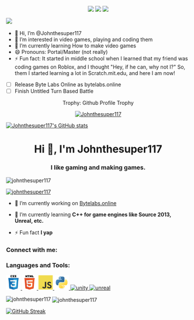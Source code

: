 <p align="center">
    <a href="https://github.com/python/cpython"><img src="https://img.shields.io/badge/Python-3.12-FF1493.svg"></a>
    <a href="https://scratch.mit.edu/users/radking_12/"><img src="https://img.shields.io/badge/radking__12-12?logo=Scratch&logoColor=yellow&label=Scratch&labelColor=grey&color=yellow"></a>
    <a href="https://steamcommunity.com/profiles/76561199811025523/"><img src="https://img.shields.io/badge/Johnthesuper117-1?logo=steam&logoColor=blue&label=Steam&labelColor=grey&color=blue"></a>
</p>

![](NamePlate.gif)

- 👋 Hi, I’m @Johnthesuper117
- 👀 I’m interested in video games, playing and coding them
- 🌱 I’m currently learning How to make video games
- 😄 Pronouns: Portal/Master (not really)
- ⚡ Fun fact: It started in middle school when I learned that my friend was coding games on Roblox, and I thought "Hey, if he can, why not I?" So, them I started learning a lot in Scratch.mit.edu, and here I am now!

- [ ] Release Byte Labs Online as bytelabs.online
- [ ] Finish Untitled Turn Based Battle

<div align="center">
    <summary>Trophy: Github Profile Trophy</summary>
</div>

<p align="center"> 
    <a href="https://github.com/ryo-ma/github-profile-trophy"><img src="https://github-profile-trophy.vercel.app/?username=Johnthesuper117&theme=matrix" alt="Johnthesuper117" /></a>
</p>

[![Johnthesuper117's GitHub stats](https://github-readme-stats.vercel.app/api?username=Johnthesuper117)](https://github.com/Johnthesuper117/github-readme-stats)

<h1 align="center">Hi 👋, I'm Johnthesuper117</h1>
<h3 align="center">I like gaming and making games.</h3>

<p align="left"> <img src="https://komarev.com/ghpvc/?username=johnthesuper117&label=Profile%20views&color=0e75b6&style=flat" alt="johnthesuper117" /> </p>

<p align="left"> <a href="https://github.com/ryo-ma/github-profile-trophy"><img src="https://github-profile-trophy.vercel.app/?username=johnthesuper117" alt="johnthesuper117" /></a> </p>

- 🔭 I’m currently working on [Bytelabs.online](https://github.com/Johnthesuper117/bytelabs.online)

- 🌱 I’m currently learning **C++ for game engines like Source 2013, Unreal, etc.**

- ⚡ Fun fact **I yap**

<h3 align="left">Connect with me:</h3>
<p align="left">
</p>

<h3 align="left">Languages and Tools:</h3>
<p align="left"> <a href="https://www.w3schools.com/css/" target="_blank" rel="noreferrer"> <img src="https://raw.githubusercontent.com/devicons/devicon/master/icons/css3/css3-original-wordmark.svg" alt="css3" width="40" height="40"/> </a> <a href="https://www.w3.org/html/" target="_blank" rel="noreferrer"> <img src="https://raw.githubusercontent.com/devicons/devicon/master/icons/html5/html5-original-wordmark.svg" alt="html5" width="40" height="40"/> </a> <a href="https://developer.mozilla.org/en-US/docs/Web/JavaScript" target="_blank" rel="noreferrer"> <img src="https://raw.githubusercontent.com/devicons/devicon/master/icons/javascript/javascript-original.svg" alt="javascript" width="40" height="40"/> </a> <a href="https://www.python.org" target="_blank" rel="noreferrer"> <img src="https://raw.githubusercontent.com/devicons/devicon/master/icons/python/python-original.svg" alt="python" width="40" height="40"/> </a> <a href="https://unity.com/" target="_blank" rel="noreferrer"> <img src="https://www.vectorlogo.zone/logos/unity3d/unity3d-icon.svg" alt="unity" width="40" height="40"/> </a> <a href="https://unrealengine.com/" target="_blank" rel="noreferrer"> <img src="https://raw.githubusercontent.com/kenangundogan/fontisto/036b7eca71aab1bef8e6a0518f7329f13ed62f6b/icons/svg/brand/unreal-engine.svg" alt="unreal" width="40" height="40"/> </a> </p>

<p><img align="left" src="https://github-readme-stats.vercel.app/api/top-langs?username=johnthesuper117&show_icons=true&locale=en&layout=compact" alt="johnthesuper117" /></p>

<p>&nbsp;<img align="center" src="https://github-readme-stats.vercel.app/api?username=johnthesuper117&show_icons=true&locale=en" alt="johnthesuper117" /></p>

<p><a href="https://git.io/streak-stats"><img src="https://streak-stats.demolab.com?user=Johnthesuper117&theme=hacker&short_numbers=true" alt="GitHub Streak" /></a></p>
